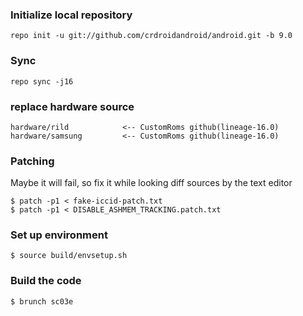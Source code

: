 
### Initialize local repository
```
repo init -u git://github.com/crdroidandroid/android.git -b 9.0
```
### Sync
```
repo sync -j16
```
### replace hardware source
```
hardware/rild            <-- CustomRoms github(lineage-16.0)
hardware/samsung         <-- CustomRoms github(lineage-16.0)
```
### Patching 
Maybe it will fail, so fix it while looking diff sources by the text editor
```
$ patch -p1 < fake-iccid-patch.txt
$ patch -p1 < DISABLE_ASHMEM_TRACKING.patch.txt
```
### Set up environment
```
$ source build/envsetup.sh
```
### Build the code
```
$ brunch sc03e
```
